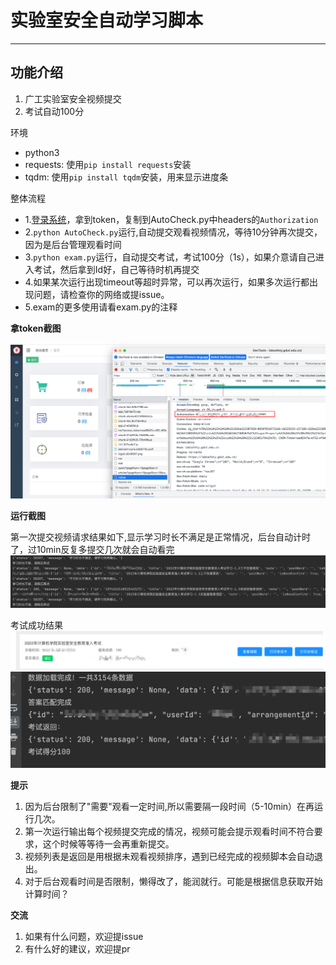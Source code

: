 # 实验室安全自动学习脚本
---

## 功能介绍

1. 广工实验室安全视频提交
2. 考试自动100分

环境

* python3
* requests: 使用`pip install requests`安装
* tqdm: 使用`pip install tqdm`安装，用来显示进度条

整体流程

* 1.[登录系统](https://labsafety.gdut.edu.cn/)，拿到token，复制到AutoCheck.py中headers的`Authorization`
* 2.`python AutoCheck.py`运行,自动提交观看视频情况，等待10分钟再次提交，因为是后台管理观看时间
* 3.`python exam.py`运行，自动提交考试，考试100分（1s），如果介意请自己进入考试，然后拿到Id好，自己等待时机再提交
* 4.如果某次运行出现timeout等超时异常，可以再次运行，如果多次运行都出现问题，请检查你的网络或提issue。
* 5.exam的更多使用请看exam.py的注释

**拿token截图**

![图片](img/img.png)

**运行截图**

第一次提交视频请求结果如下,显示学习时长不满足是正常情况，后台自动计时了，过10min反复多提交几次就会自动看完
![img.png](img/first_submit.png)

考试成功结果
![图片](img/success.png)
![满分](img/img_2.png)

**提示**

1. 因为后台限制了"需要"观看一定时间,所以需要隔一段时间（5-10min）在再运行几次。
2. 第一次运行输出每个视频提交完成的情况，视频可能会提示观看时间不符合要求，这个时候等等待一会再重新提交。
3. 视频列表是返回是用根据未观看视频排序，遇到已经完成的视频脚本会自动退出。
4. 对于后台观看时间是否限制，懒得改了，能润就行。可能是根据信息获取开始计算时间？

**交流**

1. 如果有什么问题，欢迎提issue
2. 有什么好的建议，欢迎提pr

